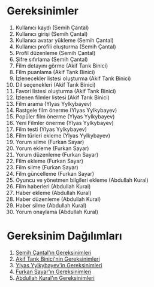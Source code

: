 # Gereksinimler
1. Kullanıcı kaydı (Semih Çantal)
2. Kullanıcı girişi (Semih Çantal)
3. Kullanıcı avatar yükleme (Semih Çantal)
4. Kullanıcı profili oluşturma (Semih Çantal)
5. Profil düzenleme (Semih Çantal)
6. Şifre sıfırlama (Semih Çantal)
7. Film detayını görme (Akif Tarık Binici)
8. Film puanlama (Akif Tarık Binici)
9. İzlenecekler listesi oluşturma (Akif Tarık Binici)
10. Dil seçenekleri (Akif Tarık Binici)
11. Favori listesi oluşturma (Akif Tarık Binici)
12. İzlenen filmler listesi (Akif Tarık Binici)
13. Film arama (Ylyas Yylkybayev)
14. Rastgele film önerme (Ylyas Yylkybayev)
15. Popüler film önerme (Ylyas Yylkybayev)
16. Yeni Filmler önerme (Ylyas Yylkybayev)
17. Film testi (Ylyas Yylkybayev)
18. Film türleri ekleme (Ylyas Yylkybayev)
19. Yorum silme (Furkan Sayar)
20. Yorum ekleme (Furkan Sayar)
21. Yorum düzenleme (Furkan Sayar)
22. Film ekleme (Furkan Sayar)
23. Film silme (Furkan Sayar)
24. Film güncelleme (Furkan Sayar)
25. Oyuncu ve yönetmen bilgileri ekleme (Abdullah Kural)
26. Film haberleri (Abdullah Kural)
27. Haber ekleme (Abdullah Kural)
28. Haber düzenleme (Abdullah Kural)
29. Haber silme (Abdullah Kural)
30. Yorum onaylama (Abdullah Kural)




# Gereksinim Dağılımları
1. [Semih Çantal'ın Gereksinimleri](Semih-Çantal-Gereksinimler.md)
2. [Akif Tarık Binici'nin Gereksinimleri](Akif-Tarik-Binici-Gereksinimler.md)
3. [Ylyas Yylkybayev'in Gereksinimleri](Ylyas-Yylkybayev-Gereksinimler.md)
4. [Furkan Sayar'ın Gereksinimleri](Furkan-Sayar-Gereksinimler.md)
5. [Abdullah Kural'ın Gereksinimleri](Abdullah-Kural-Gereksinimler.md)
